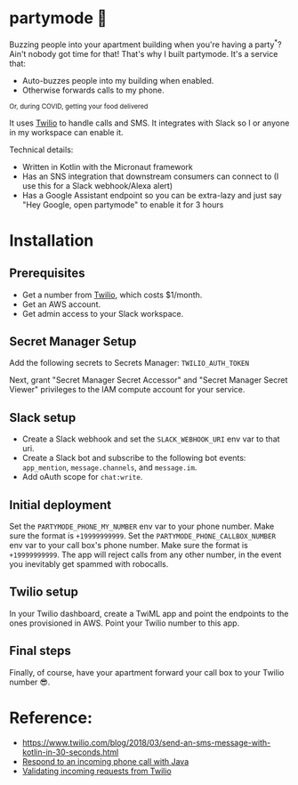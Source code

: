 # partymode 🎉

Buzzing people into your apartment building when you're having a party<sup>*</sup>? 
Ain't nobody got time for that! That's why I built partymode. 
It's a service that:
- Auto-buzzes people into my building when enabled.
- Otherwise forwards calls to my phone. 

<sup>Or, during COVID, getting your food delivered</sup>

It uses [Twilio](https://www.twilio.com/) to handle calls and SMS. 
It integrates with Slack so I or anyone in my workspace can enable it.

Technical details:
- Written in Kotlin with the Micronaut framework
- Has an SNS integration that downstream consumers can connect to (I use this for a Slack webhook/Alexa alert)
- Has a Google Assistant endpoint so you can be extra-lazy and just say "Hey Google, open partymode" to enable it for 3 hours

# Installation

## Prerequisites

* Get a number from [Twilio](https://www.twilio.com/), which costs $1/month.
* Get an AWS account. 
* Get admin access to your Slack workspace.

## Secret Manager Setup

Add the following secrets to Secrets Manager:
`TWILIO_AUTH_TOKEN`

Next, grant "Secret Manager Secret Accessor" and "Secret Manager Secret Viewer" privileges to the 
IAM compute account for your service.

## Slack setup

- Create a Slack webhook and set the `SLACK_WEBHOOK_URI` env var to that uri.
- Create a Slack bot and subscribe to the following bot events: `app_mention`, `message.channels`, and `message.im`.
- Add oAuth scope for `chat:write`.

## Initial deployment

Set the `PARTYMODE_PHONE_MY_NUMBER` env var to your phone number. Make sure the format is `+19999999999`. 
Set the `PARTYMODE_PHONE_CALLBOX_NUMBER` env var to your call box's phone number. 
Make sure the format is `+19999999999`.
The app will reject calls from any other number, in the event you inevitably get spammed with robocalls.

## Twilio setup

In your Twilio dashboard, create a TwiML app and point the endpoints to the ones provisioned in AWS. 
Point your Twilio number to this app.

## Final steps

Finally, of course, have your apartment forward your call box to your Twilio number 😎.

# Reference:

- https://www.twilio.com/blog/2018/03/send-an-sms-message-with-kotlin-in-30-seconds.html
- [Respond to an incoming phone call with Java](https://www.twilio.com/docs/voice/quickstart/java#respond-to-an-incoming-phone-call)
- [Validating incoming requests from Twilio](https://www.twilio.com/docs/usage/tutorials/how-to-secure-your-servlet-app-by-validating-incoming-twilio-requests)
